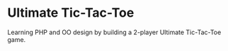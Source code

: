 # Ultimate Tic-Tac-Toe

Learning PHP and OO design by building a 2-player Ultimate Tic-Tac-Toe game.
